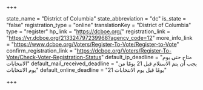 +++

state_name = "District of Columbia"
state_abbreviation = "dc"
is_state = "false"
registration_type = "online"
translationKey = "District of Columbia"
type = "register"
hp_link = "https://dcboe.org/"
registration_link = "https://vr.dcboe.org/213324797239968?agency_code=12"
more_info_link = "https://www.dcboe.org/Voters/Register-To-Vote/Register-to-Vote"
confirm_registration_link = "https://dcboe.org/Voters/Register-To-Vote/Check-Voter-Registration-Status"
default_ip_deadline = "متاح حتى يوم الانتخابات"
default_mail_received_deadline = "يجب أن يتم الاستلام قبل 21 يومًا من يوم الانتخابات"
default_online_deadline = "21 يومًا قبل يوم الانتخابات"

+++